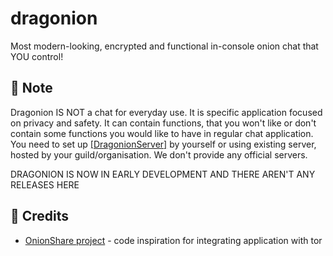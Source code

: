 # dragonion
Most modern-looking, encrypted and functional in-console onion chat that YOU control! 

## 📝 Note
Dragonion IS NOT a chat for everyday use. It is specific application focused on
privacy and safety. It can contain functions, that you won't like or don't contain 
some functions you would like to have in regular chat application. 
You need to set up [[DragonionServer]](https://github.com/BarsTiger/DragonionServer)
by yourself or using existing server, hosted by your guild/organisation. 
We don't provide any official servers.

DRAGONION IS NOW IN EARLY DEVELOPMENT AND THERE AREN'T ANY RELEASES HERE

## 📃 Credits
- [OnionShare project](https://github.com/onionshare) - code inspiration for integrating
application with tor
